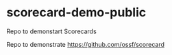 # scorecard-demo-public
Repo to demonstart Scorecards

Repo to demonstrate https://github.com/ossf/scorecard
